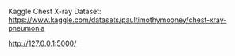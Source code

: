 Kaggle Chest X-ray Dataset: https://www.kaggle.com/datasets/paultimothymooney/chest-xray-pneumonia

http://127.0.0.1:5000/
